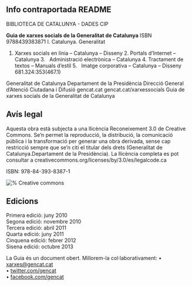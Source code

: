 ## Info contraportada README

BIBLIOTECA DE CATALUNYA - DADES CIP

**Guia de xarxes socials de la Generalitat de Catalunya**
ISBN 9788439383871
I. Catalunya. Generalitat
1. Xarxes socials en línia – Catalunya – Disseny 2. Portals d’Internet –
Catalunya 3.   Administració electrònica – Catalunya 4. Tractament de
textos – Manuals d’estil 5.   Imatge corporativa – Catalunya – Disseny
681.324:353(467.1)

Generalitat de Catalunya
Departament de la Presidència
Direcció General d’Atenció Ciutadana i Difusió
gencat.cat
gencat.cat/xarxessocials
Guia de xarxes socials
de la Generalitat de Catalunya


## Avís legal
Aquesta obra està subjecta a una llicència Reconeixement 3.0 de Creative Commons.
Se’n permet la reproducció, la distribució, la comunicació pública i la transformació per
generar una obra derivada, sense cap restricció sempre que se’n citi el titular dels drets
(Generalitat de Catalunya.Departament de la Presidència). La llicència completa es pot
consultar a creativecommons.org/licenses/by/3.0/es/legalcode.ca  

ISBN: 978-84-393-8387-1  

![% Creative commons ](/img/00_cc.jpg)  


## Edicions
Primera edició: juny 2010  
Segona edició: novembre 2010  
Tercera edició: abril 2011  
Quarta edició: juny 2011  
Cinquena edició: febrer 2012  
Sisena edició: octubre 2013  


La Guia és un document obert. Millorem-la col·laborativament:
• [xarxes@gencat.cat](mailto:xarxes@gencat.cat)   
• [twitter.com/gencat](http://twitter.com/gencat)  
• [facebook.com/gencat](http://facebook.com/gencat)  
